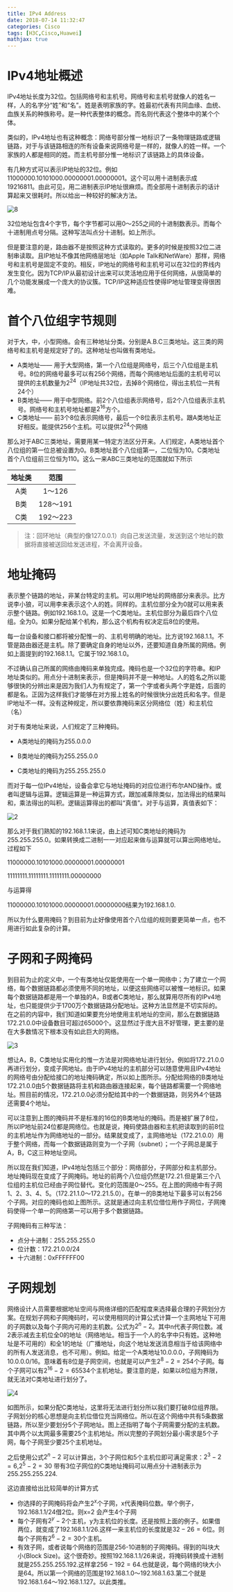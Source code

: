 ```yaml
---
title: IPv4 Address
date: 2018-07-14 11:32:47
categories: Cisco
tags: [H3C,Cisco,Huawei]
mathjax: true
---
```


# IPv4地址概述

IPv4地址长度为32位。包括网络号和主机号。网络号和主机号就像人的姓名一样，人的名字分“姓”和“名”。姓是表明家族的字。姓最初代表有共同血缘、血统、血族关系的种族称号。是一种代表整体的概念。而名则代表这个整体中的某个个体。

<!----more---->



类似的，IPv4地址也有这种概念：网络号部分惟一地标识了一条物理链路或逻辑链路，对于与该链路相连的所有设备来说网络号是一样的，就像人的姓一样。一个家族的人都是相同的姓。而主机号部分惟一地标识了该链路上的具体设备。



有几种方式可以表示IP地址的32位。例如11000000.10101000.00000001.00000001。这个可以用十进制表示成19216811。由此可见，用二进制表示IP地址很麻烦。而全部用十进制表示的话计算起来又很耗时。所以给出一种较好的解决方法。

![8](IPv4-Address\1.png)



32位地址包含4个字节，每个字节都可以用0～255之间的十进制数表示。而每个十进制用点号分隔。这种写法叫点分十进制。如上所示。



但是要注意的是，路由器不是按照这种方式读取的。更多的时候是按照32位二进制串读取。且IP地址不像其他网络层地址（如Apple Talk和NetWare）那样，网络号和主机号是固定不变的。相反，IP地址的网络号和主机号可以在32位的界线内发生变化。因为TCP/IP从最初设计出来可以灵活地应用于任何网络，从很简单的几个功能发展成一个庞大的协议簇。TCP/IP这种适应性使得IP地址管理变得很困难。



# 首个八位组字节规则

对于大，中，小型网络。会有三种地址分类。分别是A.B.C三类地址。这三类的网络号和主机号是规定好了的。这种地址也叫做有类地址。



- A类地址—— 用于大型网络，第一个八位组是网络号，后三个八位组是主机号。8位的网络号最多可以有256个网络，而每个网络地址后面的主机号可以提供的主机数量为$2^{24}$（IP地址共32位，去掉8个网络位，得出主机位一共有24个）
- B类地址—— 用于中型网络。前2个八位组表示网络号，后2个八位组表示主机号。网络号和主机号地址都是$2^{16}$方个。
- C类地址—— 前3个8位表示网络号，最后一个8位表示主机号。跟A类地址正好相反。能提供256个主机。可以提供$2^{24}$个网络



那么对于ABC三类地址，需要用某一特定方法区分开来。人们规定，A类地址首个八位组的第一位总被设置为0。B类地址首个八位组第一，二位恒为10。C类地址首个八位组前三位恒为110。这么一来ABC三类地址的范围就如下所示

| 地址类 |   范围   |
| :----: | :------: |
|  A类   |  1～126  |
|  B类   | 128～191 |
|  C类   | 192～223 |

> 注：回环地址（典型的像127.0.0.1）向自己发送流量，发送到这个地址的数据将直接被送回给发送进程，不会离开设备。



# 地址掩码

表示整个链路的地址，非某台特定的主机。可以用IP地址的网络部分来表示。比方说李小狼，可以用李来表示这个人的姓。同样的。主机位部分全为0就可以用来表示整个链路。例如192.168.1.0。这是一个C类地址。主机位部分为最后四个八位组。全为0。如果分配给某个机构，那么这个机构有权决定后8位的使用。



每一台设备和接口都将被分配惟一的、主机号明确的地址。比方说192.168.1.1。不管是路由器还是主机。除了要确定自身的地址以外，还要知道自身所属的网络。例如上面提到的192.168.1.1。它属于192.168.1.0。



不过确认自己所属的网络由掩码来单独完成。掩码也是一个32位的字符串。和IP地址类似的。用点分十进制来表示，但是掩码并不是一种地址。人的姓名之所以能够很快的分辨出来是因为我们人为有规定了，第一个字或者头两个字是姓，后面的都是名。正因为这样我们才能够在对方报上姓名的时候很快分出姓氏和名字。但是IP地址不一样。没有这种规定，所以要依靠掩码来区分网络位（姓）和主机位（名）



对于有类地址来说，人们规定了三种掩码。



- A类地址的掩码为255.0.0.0

- B类地址的掩码为255.255.0.0

- C类地址的掩码为255.255.255.0



而对于每一位IPv4地址，设备会拿它与地址掩码的对应位进行布尔AND操作。或者叫逻辑与运算。逻辑运算是一种运算方式，跟加减乘除类似，加法得出的结果叫和，乘法得出的叫积。逻辑运算得出的都叫“真值”。对于与运算，真值表如下：

![2](IPv4-Address\2.png)

那么对于我们熟知的192.168.1.1来说，由上述可知C类地址的掩码为255.255.255.0。如果转换成二进制一一对应起来做与运算就可以算出网络地址。过程如下

11000000.10101000.00000001.00000001

11111111.11111111.11111111.00000000

与运算得

11000000.10101000.00000001.00000000结果为192.168.1.0.



所以为什么要用掩码？到目前为止好像使用首个八位组的规则要更简单一点，也不用进行如此复杂的计算。



# 子网和子网掩码

到目前为止的定义中，一个有类地址仅能使用在一个单一网络中；为了建立一个网络，每个数据链路都必须使用不同的地址，以便这些网络可以被惟一地标识。如果每个数据链路都是用一个单独的A，B或者C类地址，那么就算用尽所有的IPv4地址，也只能提供少于1700万个数据链路分配地址。这种方法显然是不切实际的。在之前的内容中，我们知道如果要充分地使用主机地址的空间，那么在数据链路172.21.0.0中设备数目可超过65000个。这显然过于庞大且不好管理，更主要的是在大多数情况下根本没有如此巨大的网络。



![3](IPv4-Address\3.png)



想让A，B，C类地址实用化的惟一方法是对网络地址进行划分。例如将172.21.0.0再进行划分，变成子网地址。由于IPv4地址的主机部分可以随意使用且IPv4地址的网络号由分配给接口的地址掩码确定，所以如上图所示。分配给网络的B类地址172.21.0.0由5个数据链路将主机和路由器连接起来，每个链路都需要一个网络地址。照目前的情况，172.21.0.0必须分配给其中的一个数据链路，则另外4个链路还需要4个地址。



可以注意到上图的掩码并不是标准的16位的B类地址的掩码。而是被扩展了8位，所以IP地址前24位都是网络位。也就是说，掩码使路由器和主机把读取到的前8位的主机地址作为网络地址的一部分。结果就变成了，主网络地址（172.21.0.0）用于整个网络，而每一个数据链路则变为一个子网（subnet）；一个子网总是属于A，B，C这三种地址空间。



所以现在我们知道，IPv4地址包括三个部分：网络部分，子网部分和主机部分。地址掩码现在变成了子网掩码。地址的前两个八位组仍然是172.21.但是第三个八位组的主机位已经由子网位替代。变化的范围是0～255。在上图的网络中有子网1、2、3、4、5。（172.21.1.0～172.21.5.0）。在单一的B类地址下最多可以有256个子网。对应的掩码也如上图所示。这就是通过向主机位借位用作子网位，子网掩码使得一个单一的网络第一可以用于多个数据链路。



子网掩码有三种写法：

- 点分十进制：255.255.255.0
- 位计数：172.21.0.0/24
- 十六进制：0xFFFFFF00



# 子网规划

网络设计人员需要根据地址空间与网络详细的匹配程度来选择最合理的子网划分方案。在规划子网和子网掩码时，可以使用相同的计算公式计算一个主网地址下可用的子网数以及每个子网内可用的主机数。公式为$2^n-2$。其中n代表子网位数。减2表示减去主机位全0的地址（网络地址。相当于一个人的名字中只有姓。这种地址是不可用的）和全1的地址（广播地址，向这个地址发送消息相当于给该网络中的所有人发送消息，也不可用）。例如。给定一个A类地址10.0.0.0，子网掩码为10.0.0.0/16。意味着有8位是子网空间，也就是可以产生$2^8-2=254$个子网。每个子网可以有$2^{16}-2=65534$个主机地址。要注意的是，如果以8位组为界限，就无法对C类地址进行划分了。

![4](IPv4-Address/4.png)

如图所示，如果分配C类地址，这里将无法进行划分所以我们要打破8位组界限。子网划分的核心思想是向主机位借位充当网络位。所以在这个网络中共有5条数据链路，所以至少要划分5个子网地址。图上还指明了每个子网需要分配的主机数。其中两个以太网最多需要25个主机地址。所以完整的子网划分最小需求是5个子网，每个子网至少要25个主机地址。



之后使用公式$2^n-2$ 可以计算出，3个子网位和5个主机位即可满足需求：$2^3-2=6$,$2^5-2=30$ 带有3位子网位的C类地址掩码可以用点分十进制表示为255.255.255.224.



这边直接给出比较简单的计算方式

- 你选择的子网掩码将会产生$2^x$个子网，x代表掩码位数。举个例子，192.168.1.1/24借2位。则x=2 会产生4个子网
- 每个子网有$2^y-2$个主机，y为主机位的长度。还是按照上面的例子。如果借两位，就变成了192.168.1.1/26.这样一来主机位的长度就是$32-26=6$位。则每个子网有$2^6-2=30$个主机。
- 有效子网，或者说每个网络的范围是256-10进制的子网掩码。得到的叫块大小(Block Size)。这个很奇妙。按照192.168.1.1/26来说，将掩码转换成十进制就是255.255.255.192.这样拿$256-192=64$.也就是说，每个网络的块大小是64。所以第一个网络的范围是192.168.1.0～192.168.1.63.第二个就是192.168.1.64～192.168.1.127。以此类推。

